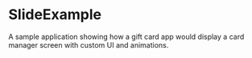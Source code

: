 # SlideExample

A sample application showing how a gift card app would display a card manager screen with custom UI and animations.

